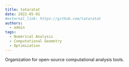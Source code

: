 ```yaml
---
title: tataratat
date: 2022-05-01
#external_link: https://github.com/tataratat
authors:
  - admin
tags:
  - Numerical Analysis
  - Computational Geometry
  - Optimization
---
```


Organization for open-source computational analysis tools.
